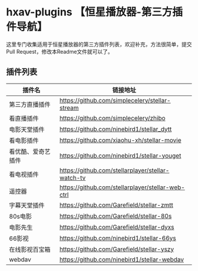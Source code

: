 # hxav-plugins 【恒星播放器-第三方插件导航】
这里专门收集适用于恒星播放器的第三方插件列表，欢迎补充，方法很简单，提交Pull Request，修改本Readme文件就可以了。

## 插件列表
插件名|链接地址
--|--
第三方直播插件 | https://github.com/simplecelery/stellar-stream
看直播插件   | https://github.com/simplecelery/zhibo
电影天堂插件 | https://github.com/ninebird1/stellar_dytt
看电影插件 | https://github.com/xiaohu-xh/stellar-movie
看优酷、爱奇艺插件 |   https://github.com/ninebird1/stellar-youget
看电视插件 | https://github.com/stellarplayer/stellar-watch-tv
遥控器 | https://github.com/stellarplayer/stellar-web-ctrl
字幕天堂插件 | https://github.com/Garefield/stellar-zmtt
80s电影 | https://github.com/Garefield/stellar-80s
电影先生 |  https://github.com/Garefield/stellar-dyxs
66影视 | https://github.com/ninebird1/stellar-66ys
在线影视百宝箱 | https://github.com/Garefield/stellar-yszy
webdav | https://github.com/ninebird1/stellar-webdav

